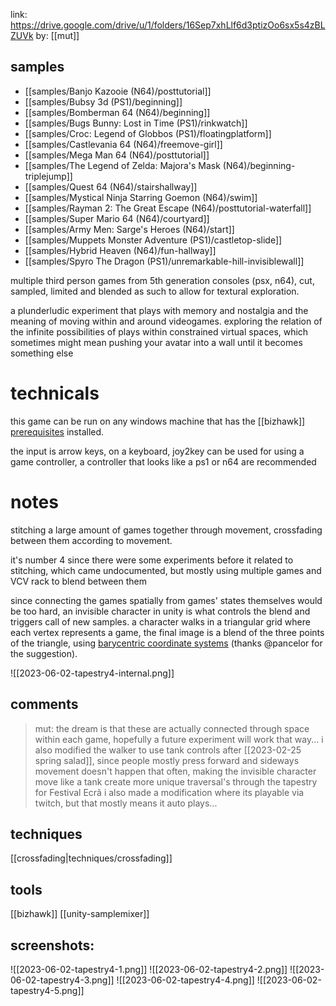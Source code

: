 link: https://drive.google.com/drive/u/1/folders/16Sep7xhLlf6d3ptizOo6sx5s4zBLZUVk
by: [[mut]]
## samples
- [[samples/Banjo Kazooie (N64)/posttutorial]]
- [[samples/Bubsy 3d (PS1)/beginning]]
- [[samples/Bomberman 64 (N64)/beginning]]
- [[samples/Bugs Bunny: Lost in Time (PS1)/rinkwatch]]
- [[samples/Croc: Legend of Globbos (PS1)/floatingplatform]]
- [[samples/Castlevania 64 (N64)/freemove-girl]]
- [[samples/Mega Man 64 (N64)/posttutorial]]
- [[samples/The Legend of Zelda: Majora's Mask (N64)/beginning-triplejump]]
- [[samples/Quest 64 (N64)/stairshallway]]
- [[samples/Mystical Ninja Starring Goemon (N64)/swim]]
- [[samples/Rayman 2: The Great Escape (N64)/posttutorial-waterfall]]
- [[samples/Super Mario 64 (N64)/courtyard]]
- [[samples/Army Men: Sarge's Heroes (N64)/start]]
- [[samples/Muppets Monster Adventure (PS1)/castletop-slide]]
- [[samples/Hybrid Heaven (N64)/fun-hallway]]
- [[samples/Spyro The Dragon (PS1)/unremarkable-hill-invisiblewall]]

multiple third person games from 5th generation consoles (psx, n64), cut, sampled, limited and blended as such to allow for textural exploration.

a plunderludic experiment that plays with memory and nostalgia and the meaning of moving within and around videogames. exploring the relation of the infinite possibilities of plays within constrained virtual spaces, which sometimes might mean pushing your avatar into a wall until it becomes something else

# technicals

this game can be run on any windows machine that has the [[bizhawk]] [prerequisites](https://github.com/TASEmulators/BizHawk-Prereqs/releases) installed.

the input is arrow keys, on a keyboard, joy2key can be used for using a game controller, a controller that looks like a ps1 or n64 are recommended

# notes

stitching a large amount of games together through movement, crossfading between them according to movement. 

it's number 4 since there were some experiments before it related to stitching, which came undocumented, but mostly using multiple games and VCV rack to blend between them

since connecting the games spatially from games' states themselves would be too hard, an invisible character in unity is what controls the blend and triggers call of new samples. a character walks in a triangular grid where each vertex represents a game, the final image is a blend of the three points of the triangle, using [barycentric coordinate systems](https://en.wikipedia.org/wiki/Barycentric_coordinate_system) (thanks @pancelor for the suggestion).

![[2023-06-02-tapestry4-internal.png]]


## comments

> mut: the dream is that these are actually connected through space within each game, hopefully a future experiment will work that way...
> i also modified the walker to use tank controls after [[2023-02-25 spring salad]], since people mostly press forward and sideways movement doesn't happen that often, making the invisible character move like a tank create more unique traversal's through the tapestry
> for Festival Ecrã i also made a modification where its playable via twitch, but that mostly means it auto plays...

## techniques
[[crossfading|techniques/crossfading]]
## tools
[[bizhawk]]
[[unity-samplemixer]]


## screenshots:
![[2023-06-02-tapestry4-1.png]]
![[2023-06-02-tapestry4-2.png]]
![[2023-06-02-tapestry4-3.png]]
![[2023-06-02-tapestry4-4.png]]
![[2023-06-02-tapestry4-5.png]]

